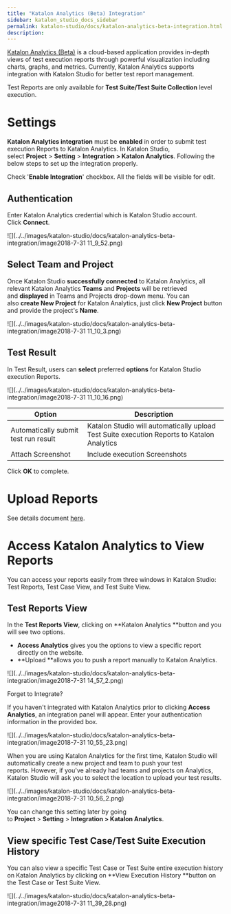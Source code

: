 ```yaml
---
title: "Katalon Analytics (Beta) Integration" 
sidebar: katalon_studio_docs_sidebar
permalink: katalon-studio/docs/katalon-analytics-beta-integration.html 
description: 
---
```

[Katalon Analytics (Beta)](/display/KA) is a cloud-based application provides in-depth views of test execution reports through powerful visualization including charts, graphs, and metrics. Currently, Katalon Analytics supports integration with Katalon Studio for better test report management.

Test Reports are only available for **Test Suite/Test Suite Collection** level execution.

Settings 
=========

**Katalon Analytics integration** must be **enabled** in order to submit test execution Reports to Katalon Analytics. In Katalon Studio, select **Project** > **Setting** > **Integration > Katalon Analytics**. Following the below steps to set up the integration properly.

Check '**Enable Integration**' checkbox. All the fields will be visible for edit.

Authentication
--------------

Enter Katalon Analytics credential which is Katalon Studio account. Click **Connect**.

![](../../images/katalon-studio/docs/katalon-analytics-beta-integration/image2018-7-31 11_9_52.png)

Select Team and Project
-----------------------

Once Katalon Studio **successfully connected** to Katalon Analytics, all relevant Katalon Analytics **Teams** and **Projects** will be retrieved and **displayed** in Teams and Projects drop-down menu. You can also **create New Project** for Katalon Analytics, just click **New Project** button and provide the project's **Name**. 

![](../../images/katalon-studio/docs/katalon-analytics-beta-integration/image2018-7-31 11_10_3.png)

Test Result
-----------

In Test Result, users can **select** preferred **options** for Katalon Studio execution Reports.

![](../../images/katalon-studio/docs/katalon-analytics-beta-integration/image2018-7-31 11_10_16.png)

<table><thead><tr><th>Option</th><th>Description</th></tr></thead><tbody><tr><td>Automatically submit test run result</td><td>Katalon Studio will automatically upload Test Suite execution Reports to Katalon Analytics</td></tr><tr><td>Attach Screenshot</td><td>Include execution Screenshots</td></tr></tbody></table>

Click **OK** to complete. 

Upload Reports
==============

See details document [here](https://docs.katalon.com/x/wBxO).

Access Katalon Analytics to View Reports
========================================

You can access your reports easily from three windows in Katalon Studio: Test Reports, Test Case View, and Test Suite View. 

Test Reports View
-----------------

In the **Test Reports View**, clicking on **Katalon Analytics **button and you will see two options. 

*   **Access Analytics** gives you the options to view a specific report directly on the website. 
*   **Upload **allows you to push a report manually to Katalon Analytics. 

![](../../images/katalon-studio/docs/katalon-analytics-beta-integration/image2018-7-31 14_57_2.png)

Forget to Integrate?

If you haven't integrated with Katalon Analytics prior to clicking **Access Analytics**, an integration panel will appear. Enter your authentication information in the provided box.

![](../../images/katalon-studio/docs/katalon-analytics-beta-integration/image2018-7-31 10_55_23.png)

When you are using Katalon Analytics for the first time, Katalon Studio will automatically create a new project and team to push your test reports. However, if you've already had teams and projects on Analytics, Katalon Studio will ask you to select the location to upload your test results.

![](../../images/katalon-studio/docs/katalon-analytics-beta-integration/image2018-7-31 10_56_2.png)

You can change this setting later by going to **Project** > **Setting** > **Integration > Katalon Analytics**. 

View specific Test Case/Test Suite Execution History
----------------------------------------------------

You can also view a specific Test Case or Test Suite entire execution history on Katalon Analytics by clicking on **View Execution History **button on the Test Case or Test Suite View.  

![](../../images/katalon-studio/docs/katalon-analytics-beta-integration/image2018-7-31 11_39_28.png)